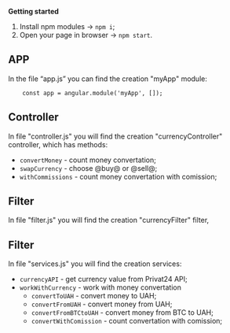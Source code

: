 **Getting started**
1) Install npm modules -> `npm i`;
2) Open your page in browser -> `npm start`.

## APP
In the file “app.js” you can find the creation "myApp" module:

```
    const app = angular.module('myApp', []);
```
## Controller
In file "controller.js" you will find the creation "currencyController" controller, which has methods:
* `convertMoney` - count money convertation;
* `swapCurrency` - choose @buy@ or @sell@;
* `withCommissions` - count money convertation with comission;

## Filter
In file "filter.js" you will find the creation "currencyFilter" filter,

## Filter
In file "services.js" you will find the creation services: 
* `currencyAPI` - get currency value from Privat24 API;
* `workWithCurrency` - work with money convertation
   - `convertToUAH` - convert money to UAH;
   - `convertFromUAH` - convert money from UAH;
   - `convertFromBTCtoUAH` - convert money from BTC to UAH;
   - `convertWithComission` - count convertation with comission;
